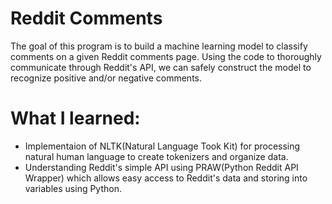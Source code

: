 # Reddit Comments 

The goal of this program is to build a machine learning model to classify comments on a given Reddit comments
page. Using the code to thoroughly communicate through Reddit's API, we can safely construct the model to 
recognize positive and/or negative comments.

# What I learned:
- Implementaion of NLTK(Natural Language Took Kit) for processing natural human language to create tokenizers 
and organize data.
- Understanding Reddit's simple API using PRAW(Python Reddit API Wrapper) which allows easy access to Reddit's
data and storing into variables using Python.
